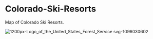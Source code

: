 # Colorado-Ski-Resorts

Map of Colorado Ski Resorts.

![1200px-Logo_of_the_United_States_Forest_Service svg-1099030602](https://github.com/user-attachments/assets/35386259-0bef-4d32-9970-9dee1ed2cf09)
